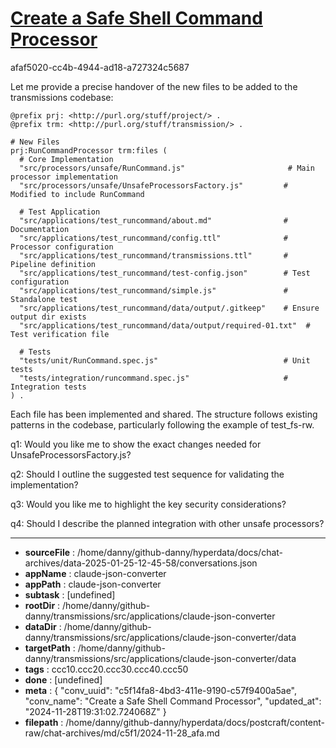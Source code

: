 # [Create a Safe Shell Command Processor](https://claude.ai/chat/c5f14fa8-4bd3-411e-9190-c57f9400a5ae)

afaf5020-cc4b-4944-ad18-a727324c5687

 Let me provide a precise handover of the new files to be added to the transmissions codebase:

```ttl
@prefix prj: <http://purl.org/stuff/project/> .
@prefix trm: <http://purl.org/stuff/transmission/> .

# New Files
prj:RunCommandProcessor trm:files (
  # Core Implementation
  "src/processors/unsafe/RunCommand.js"                       # Main processor implementation
  "src/processors/unsafe/UnsafeProcessorsFactory.js"         # Modified to include RunCommand

  # Test Application 
  "src/applications/test_runcommand/about.md"                # Documentation
  "src/applications/test_runcommand/config.ttl"              # Processor configuration
  "src/applications/test_runcommand/transmissions.ttl"       # Pipeline definition
  "src/applications/test_runcommand/test-config.json"        # Test configuration
  "src/applications/test_runcommand/simple.js"               # Standalone test
  "src/applications/test_runcommand/data/output/.gitkeep"    # Ensure output dir exists
  "src/applications/test_runcommand/data/output/required-01.txt"  # Test verification file

  # Tests
  "tests/unit/RunCommand.spec.js"                            # Unit tests
  "tests/integration/runcommand.spec.js"                     # Integration tests
) .
```

Each file has been implemented and shared. The structure follows existing patterns in the codebase, particularly following the example of test_fs-rw.

q1: Would you like me to show the exact changes needed for UnsafeProcessorsFactory.js?

q2: Should I outline the suggested test sequence for validating the implementation?

q3: Would you like me to highlight the key security considerations?

q4: Should I describe the planned integration with other unsafe processors?

---

* **sourceFile** : /home/danny/github-danny/hyperdata/docs/chat-archives/data-2025-01-25-12-45-58/conversations.json
* **appName** : claude-json-converter
* **appPath** : claude-json-converter
* **subtask** : [undefined]
* **rootDir** : /home/danny/github-danny/transmissions/src/applications/claude-json-converter
* **dataDir** : /home/danny/github-danny/transmissions/src/applications/claude-json-converter/data
* **targetPath** : /home/danny/github-danny/transmissions/src/applications/claude-json-converter/data
* **tags** : ccc10.ccc20.ccc30.ccc40.ccc50
* **done** : [undefined]
* **meta** : {
  "conv_uuid": "c5f14fa8-4bd3-411e-9190-c57f9400a5ae",
  "conv_name": "Create a Safe Shell Command Processor",
  "updated_at": "2024-11-28T19:31:02.724068Z"
}
* **filepath** : /home/danny/github-danny/hyperdata/docs/postcraft/content-raw/chat-archives/md/c5f1/2024-11-28_afa.md